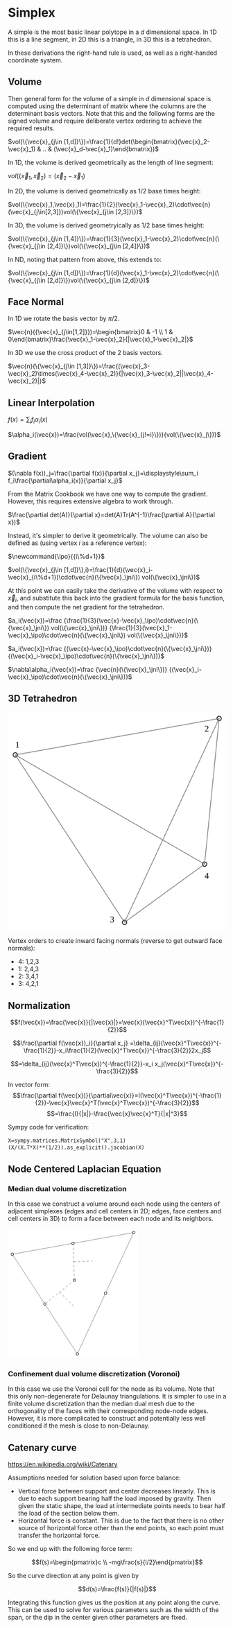 # Simplex

A simple is the most basic linear polytope in a $d$ dimensional space. In 1D this is a line segment, in 2D this is a triangle, in 3D this is a tetrahedron.

In these derivations the right-hand rule is used, as well as a right-handed coordinate system.

## Volume

Then general form for the volume of a simple in $d$ dimensional space is computed using the determinant of matrix where the columns are the determinant basis vectors. Note that this and the following forms are the signed volume and require deliberate vertex ordering to achieve the required results.

$vol(\{\vec{x}_{j\in [1,d]}\})=\frac{1}{d!}det(\begin{bmatrix}(\vec{x}_2-\vec{x}_1) & .. & (\vec{x}_d-\vec{x}_1)\end{bmatrix})$

In 1D, the volume is derived geometrically as the length of line segment:

$vol(\{\vec{x}_1,\vec{x}_2)=(\vec{x}_2-\vec{x}_1)$

In 2D, the volume is derived geometrically as 1/2 base times height:

$vol(\{\vec{x}_1,\vec{x}_1)=\frac{1}{2}(\vec{x}_1-\vec{x}_2)\cdot\vec{n}(\vec{x}_{j\in[2,3]})vol(\{\vec{x}_{j\in [2,3]}\})$

In 3D, the volume is derived geometryically as 1/2 base times height:

$vol(\{\vec{x}_{j\in [1,4]}\})=\frac{1}{3}(\vec{x}_1-\vec{x}_2)\cdot\vec{n}(\{\vec{x}_{j\in [2,4]}\})vol(\{\vec{x}_{j\in [2,4]}\})$

In ND, noting that pattern from above, this extends to:

$vol(\{\vec{x}_{j\in [1,d]}\})=\frac{1}{d}(\vec{x}_1-\vec{x}_2)\cdot\vec{n}(\{\vec{x}_{j\in [2,d]}\})vol(\{\vec{x}_{j\in [2,d]}\})$

## Face Normal

In 1D we rotate the basis vector by $\pi/2$.

$\vec{n}({\vec{x}_{j\in[1,2]}})=\begin{bmatrix}0 & -1 \\ 1 & 0\end{bmatrix}\frac{\vec{x}_1-\vec{x}_2}{|\vec{x}_1-\vec{x}_2|}$

In 3D we use the cross product of the 2 basis vectors.

$\vec{n}(\{\vec{x}_{j\in [1,3]}\})=\frac{(\vec{x}_3-\vec{x}_2)\times(\vec{x}_4-\vec{x}_2)}{|\vec{x}_3-\vec{x}_2||\vec{x}_4-\vec{x}_2)|}$

## Linear Interpolation

$f(x)=\displaystyle\sum_i f_i\alpha_i(x)$

$\alpha_i(\vec{x})=\frac{vol(\vec{x},\{\vec{x}_{j!=i}\})}{vol(\{\vec{x}_j\})}$

## Gradient

$(\nabla f(x))_j=\frac{\partial f(x)}{\partial x_j}=\displaystyle\sum_i f_i\frac{\partial\alpha_i(x)}{\partial x_j}$

From the Matrix Cookbook we have one way to compute the gradient. However, this requires extensive algebra to work through.

$\frac{\partial det(A)}{\partial x}=det(A)Tr(A^{-1}\frac{\partial A}{\partial x})$

Instead, it's simpler to derive it geometrically. The volume can also be defined as (using vertex $i$ as a reference vertex):

$\newcommand{\jni}{{j\in [1,d]\backslash i}}$
$\newcommand{\ipo}{{i\%d+1}}$

$vol(\{\vec{x}_{j\in [1,d]}\},i)=\frac{1}{d}(\vec{x}_i-\vec{x}_{i\%d+1})\cdot\vec{n}(\{\vec{x}_\jni\}) vol(\{\vec{x}_\jni\})$

At this point we can easily take the derivative of the volume with respect to $\vec{x}_i$, and substitute this back into the gradient formula for the basis function, and then compute the net gradient for the tetrahedron.

$a_i(\vec{x})=\frac
{\frac{1}{3}(\vec{x}-\vec{x}_\ipo)\cdot\vec{n}(\{\vec{x}_\jni\}) vol(\{\vec{x}_\jni\})}
{\frac{1}{3}(\vec{x}_1-\vec{x}_\ipo)\cdot\vec{n}(\{\vec{x}_\jni\}) vol(\{\vec{x}_\jni\})}$

$a_i(\vec{x})=\frac
{(\vec{x}-\vec{x}_\ipo)\cdot\vec{n}(\{\vec{x}_\jni\})}
{(\vec{x}_i-\vec{x}_\ipo)\cdot\vec{n}(\{\vec{x}_\jni\})}$

$\nabla\alpha_i(\vec{x})=\frac
{\vec{n}(\{\vec{x}_\jni\})}
{(\vec{x}_i-\vec{x}_\ipo)\cdot\vec{n}(\{\vec{x}_\jni\})}$


## 3D Tetrahedron

![Tetrahedron](tetrahedron.svg)

Vertex orders to create inward facing normals (reverse to get outward face normals):
- 4: 1,2,3
- 1: 2,4,3
- 2: 3,4,1
- 3: 4,2,1


## Normalization

$$f(\vec{x})=\frac{\vec{x}}{|\vec{x}|}=\vec{x}(\vec{x}^T\vec{x})^{-\frac{1}{2}}$$

$$\frac{\partial f(\vec{x})_i}{\partial x_j}
=\delta_{ij}(\vec{x}^T\vec{x})^{-\frac{1}{2}}-x_i\frac{1}{2}(\vec{x}^T\vec{x})^{-\frac{3}{2}}2x_j$$

$$=\delta_{ij}(\vec{x}^T\vec{x})^{-\frac{1}{2}}-x_i x_j(\vec{x}^T\vec{x})^{-\frac{3}{2}}$$

In vector form:
$$\frac{\partial f(\vec{x})}{\partial\vec{x}}=I(\vec{x}^T\vec{x})^{-\frac{1}{2}}-\vec{x}\vec{x}^T(\vec{x}^T\vec{x})^{-\frac{3}{2}}$$
$$=\frac{I}{|x|}-\frac{\vec{x}\vec{x}^T}{|x|^3}$$

Sympy code for verification:
```
X=sympy.matrices.MatrixSymbol("X",3,1)
(X/(X.T*X)**(1/2)).as_explicit().jacobian(X)
```

## Node Centered Laplacian Equation

### Median dual volume discretization

In this case we construct a volume around each node using the centers of adjacent simplexes (edges and cell centers in 2D; edges, face centers and cell centers in 3D) to form a face between each node and its neighbors.

<svg width="300" height="300" xmlns="http://www.w3.org/2000/svg" style="background-color:white">
    <polygon points="10,60 290,10 160,290" style="fill:transparent;stroke:gray;stroke-width:1" />
    <!--nodes/-->
    <circle cx="10" cy="60" r="3" stroke="black" stroke-width="1" fill="white" />
    <circle cx="290" cy="10" r="3" stroke="black" stroke-width="1" fill="white" />
    <circle cx="160" cy="290" r="3" stroke="black" stroke-width="1" fill="white" />
    <!--centroid/-->
    <circle cx="153.333" cy="120" r="3" stroke="black" stroke-width="1" fill="white" />
    <!--edge midpoints/-->
    <circle cx="150" cy="35" r="3" stroke="black" stroke-width="1" fill="white" />
    <circle cx="225" cy="150" r="3" stroke="black" stroke-width="1" fill="white" />
    <circle cx="85" cy="175" r="3" stroke="black" stroke-width="1" fill="white" />
    <!--first point interior faces/-->
    <line stroke-dasharray="5, 5" x1="153.333" y1="120" x2="150" y2="35" stroke="grey"/>
    <line stroke-dasharray="5, 5" x1="153.333" y1="120" x2="85" y2="175" stroke="grey"/>
    <!--first point interior face normals/-->
    <line stroke-dasharray="5, 5" x1="151.666" y1="77.5" x2="195.166" y2="75.833" stroke="grey" stroke-linecap="butt"/>
    <line stroke-dasharray="5, 5" x1="119.1666" y1="147.5" x2="153.333" y2="181.666" stroke="grey" stroke-linecap="butt"/>
  <line />
</svg>

### Confinement dual volume discretization (Voronoi)

In this case we use the Voronoi cell for the node as its volume. Note that this only non-degenerate for Delaunay triangulations. It is simpler to use in a finite volume discretization than the median dual mesh due to the orthogonality of the faces with their corresponding node-node edges. However, it is more complicated to construct and potentially less well conditioned if the mesh is close to non-Delaunay.

## Catenary curve

https://en.wikipedia.org/wiki/Catenary

Assumptions needed for solution based upon force balance:
- Vertical force between support and center decreases linearly. This is due to each support bearing half the load imposed by gravity. Then given the static shape, the load at intermediate points needs to bear half the load of the section below them.
- Horizontal force is constant. This is due to the fact that there is no other source of horizontal force other than the end points, so each point must transfer the horizontal force.

So we end up with the following force term:

$$f(s)=\begin{pmatrix}c \\ -mg\frac{s}{l/2}\end{pmatrix}$$

So the curve direction at any point is given by

$$d(s)=\frac{f(s)}{|f(s)|}$$

Integrating this function gives us the position at any point along the curve. This can be used to solve for various parameters such as the width of the span, or the dip in the center given other parameters are fixed.
